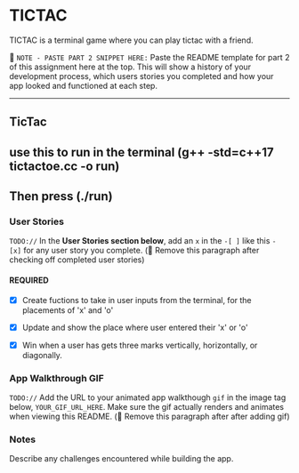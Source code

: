 # TICTAC

TICTAC is a terminal game where you can play tictac with a friend.

📝 `NOTE - PASTE PART 2 SNIPPET HERE:` Paste the README template for part 2 of this assignment here at the top. This will show a history of your development process, which users stories you completed and how your app looked and functioned at each step.

---

## TicTac
## use this to run in the terminal (g++ -std=c++17 tictactoe.cc -o run)
## Then press (./run)

### User Stories
`TODO://` In the **User Stories section below**, add an `x` in the `-[ ]` like this `- [x]` for any user story you complete. (🚫 Remove this paragraph after checking off completed user stories)

#### REQUIRED 
- [x] Create fuctions to take in user inputs from the terminal, for the placements of 'x' and 'o'
- [x] Update and show the place where user entered their 'x' or 'o'
- [x] Win when a user has gets three marks vertically, horizontally, or diagonally.



### App Walkthrough GIF
`TODO://` Add the URL to your animated app walkthough `gif` in the image tag below, `YOUR_GIF_URL_HERE`. Make sure the gif actually renders and animates when viewing this README. (🚫 Remove this paragraph after after adding gif)


### Notes
Describe any challenges encountered while building the app.
